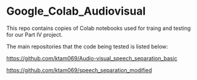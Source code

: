 # Google_Colab_Audiovisual

This repo contains copies of Colab notebooks used for traing and testing for our Part IV project.

The main repositories that the code being tested is listed below:

https://github.com/ktam069/Audio-visual_speech_separation_basic

https://github.com/ktam069/speech_separation_modified
